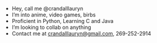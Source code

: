 - Hey, call me @crandalllauryn
- I’m into anime, video games, birbs
- Proficient in Python, Learning C and Java
- I’m looking to collab on anything
- Contact me at crandalllauryn@gmail.com, 269-252-2914
